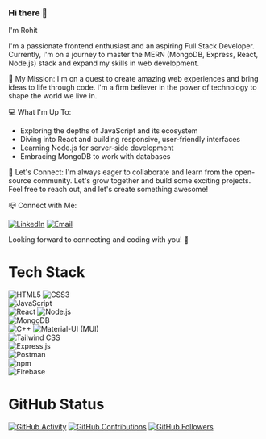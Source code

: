 ### Hi there 👋
I'm Rohit

I'm a passionate frontend enthusiast and an aspiring Full Stack Developer. Currently, I'm on a journey to master the MERN (MongoDB, Express, React, Node.js) stack and expand my skills in web development. 

🚀 My Mission:
I'm on a quest to create amazing web experiences and bring ideas to life through code. I'm a firm believer in the power of technology to shape the world we live in.

💻 What I'm Up To:
- Exploring the depths of JavaScript and its ecosystem
- Diving into React and building responsive, user-friendly interfaces
- Learning Node.js for server-side development
- Embracing MongoDB to work with databases

🌟 Let's Connect:
I'm always eager to collaborate and learn from the open-source community. Let's grow together and build some exciting projects. Feel free to reach out, and let's create something awesome!

 📪 Connect with Me:
 

  [![LinkedIn](https://img.shields.io/badge/LinkedIn-Connect-blue?style=for-the-badge&logo=linkedin)](https://www.linkedin.com/in/rohit-kumar-61101024b/)
  [![Email](https://img.shields.io/badge/Email-Contact-red?style=for-the-badge&logo=gmail)](rohit.kumar053803@gmail.com) 

 
Looking forward to connecting and coding with you! 🤝
# Tech Stack
 
 ![HTML5](https://img.shields.io/badge/HTML5-E34F26?style=for-the-badge&logo=html5&logoColor=white) 
 ![CSS3](https://img.shields.io/badge/CSS3-1572B6?style=for-the-badge&logo=css3&logoColor=white)  
 ![JavaScript](https://img.shields.io/badge/JavaScript-F7DF1E?style=for-the-badge&logo=javascript&logoColor=black)  
 ![React](https://img.shields.io/badge/React-61DAFB?style=for-the-badge&logo=react&logoColor=white) 
 ![Node.js](https://img.shields.io/badge/Node.js-339933?style=for-the-badge&logo=node.js&logoColor=white)  
 ![MongoDB](https://img.shields.io/badge/MongoDB-47A248?style=for-the-badge&logo=mongodb&logoColor=white)  
 ![C++](https://img.shields.io/badge/C++-00599C?style=for-the-badge&logo=c%2B%2B&logoColor=white) 
 ![Material-UI (MUI)](https://img.shields.io/badge/Material--UI-0081CB?style=for-the-badge&logo=material-ui&logoColor=white)  
 ![Tailwind CSS](https://img.shields.io/badge/Tailwind%20CSS-38B2AC?style=for-the-badge&logo=tailwind-css&logoColor=white)  
 ![Express.js](https://img.shields.io/badge/Express.js-000000?style=for-the-badge&logo=express&logoColor=white)  
 ![Postman](https://img.shields.io/badge/Postman-FF6C37?style=for-the-badge&logo=postman&logoColor=white)  
 ![npm](https://img.shields.io/badge/npm-CB3837?style=for-the-badge&logo=npm&logoColor=white)  
 ![Firebase](https://img.shields.io/badge/Firebase-FFCA28?style=for-the-badge&logo=firebase&logoColor=black)  

# GitHub Status

[![GitHub Activity](https://img.shields.io/github/last-commit/your-username/your-repository?label=Last%20Commit&style=for-the-badge)](https://github.com/your-username/your-repository)
[![GitHub Contributions](https://img.shields.io/github/commit-activity/w/your-username/your-repository?label=Contributions&style=for-the-badge)](https://github.com/your-username/your-repository)
[![GitHub Followers](https://img.shields.io/github/followers/your-username?label=Followers&style=for-the-badge)](https://github.com/your-username)



<!--
**rohitraj07372/rohitraj07372** is a ✨ _special_ ✨ repository because its `README.md` (this file) appears on your GitHub profile.

Here are some ideas to get you started:

- 🔭 I’m currently working on ...
- 🌱 I’m currently learning ...
- 👯 I’m looking to collaborate on ...
- 🤔 I’m looking for help with ...
- 💬 Ask me about ...
- 📫 How to reach me: ...
- 😄 Pronouns: ...
- ⚡ Fun fact: ...
-->
